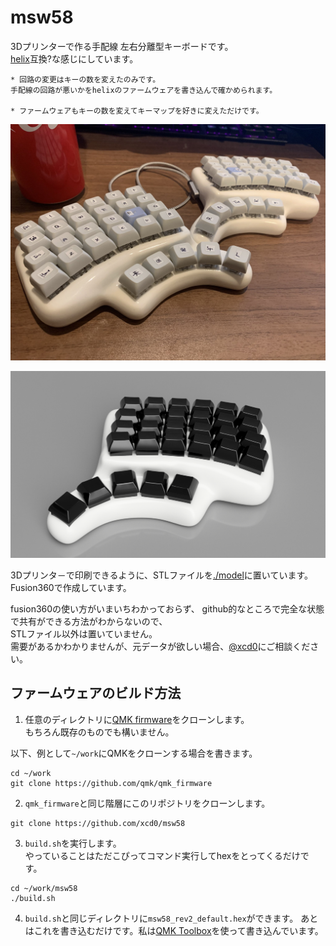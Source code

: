 # msw58

3Dプリンターで作る手配線 左右分離型キーボードです。  
[helix]( https://github.com/qmk/qmk_firmware/tree/master/keyboards/helix )互換?な感じにしています。

	* 回路の変更はキーの数を変えたのみです。  
	手配線の回路が悪いかをhelixのファームウェアを書き込んで確かめられます。

	* ファームウェアもキーの数を変えてキーマップを好きに変えただけです。

![](./img/msw58_photo.jpg)

![](./img/msw29_v14_ss_1.png)

3Dプリンタ－で印刷できるように、STLファイルを[./model](./model)に置いています。  
Fusion360で作成しています。  

fusion360の使い方がいまいちわかっておらず、
github的なところで完全な状態で共有ができる方法がわからないので、  
STLファイル以外は置いていません。  
需要があるかわかりませんが、元データが欲しい場合、[@xcd0](https://twitter.com/xcd0)にご相談ください。  

## ファームウェアのビルド方法

1. 任意のディレクトリに[QMK firmware](https://github.com/qmk/qmk_firmware)をクローンします。  
もちろん既存のものでも構いません。  

以下、例として`~/work`にQMKをクローンする場合を書きます。
```
cd ~/work
git clone https://github.com/qmk/qmk_firmware
```

2. `qmk_firmware`と同じ階層にこのリポジトリをクローンします。

```
git clone https://github.com/xcd0/msw58
```

3. `build.sh`を実行します。  
やっていることはただこぴってコマンド実行してhexをとってくるだけです。
```
cd ~/work/msw58
./build.sh
```

4. `build.sh`と同じディレクトリに`msw58_rev2_default.hex`ができます。
あとはこれを書き込むだけです。私は[QMK Toolbox](https://qmk.fm/toolbox/)を使って書き込んでいます。


